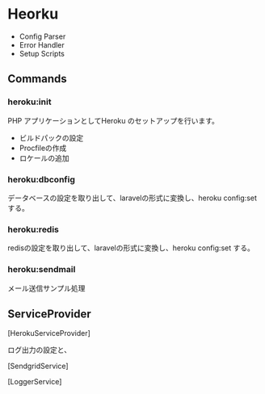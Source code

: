# Heorku 

- Config Parser 
- Error Handler
- Setup Scripts

## Commands

### heroku:init

PHP アプリケーションとしてHeroku のセットアップを行います。

- ビルドパックの設定
- Procfileの作成
- ロケールの追加

### heroku:dbconfig

データベースの設定を取り出して、laravelの形式に変換し、heroku config:set する。

### heroku:redis

redisの設定を取り出して、laravelの形式に変換し、heroku config:set する。

### heroku:sendmail

メール送信サンプル処理

## ServiceProvider

[HerokuServiceProvider]

ログ出力の設定と、

[SendgridService]

[LoggerService] 





